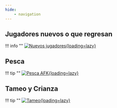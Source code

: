 ```yaml
---
hide:
    - navigation
---
```


## Jugadores nuevos o que regresan 
!!! info ""
    <a href="/Guias/Nuevos_nomadas/">![Nuevos jugadores](/images/guías/nuevos_nomadas/banner.png){loading=lazy}</a>

## Pesca
!!! tip ""
    <a href="/Guias/Pesca_AFK/">![Pesca AFK](/images/guías/pesca/banner.png){loading=lazy}</a>

## Tameo y Crianza
!!! tip ""
    <a href="/Guias/Captura_Bestias/">![Tameo](/images/guías/captura/banner.png){loading=lazy}</a>